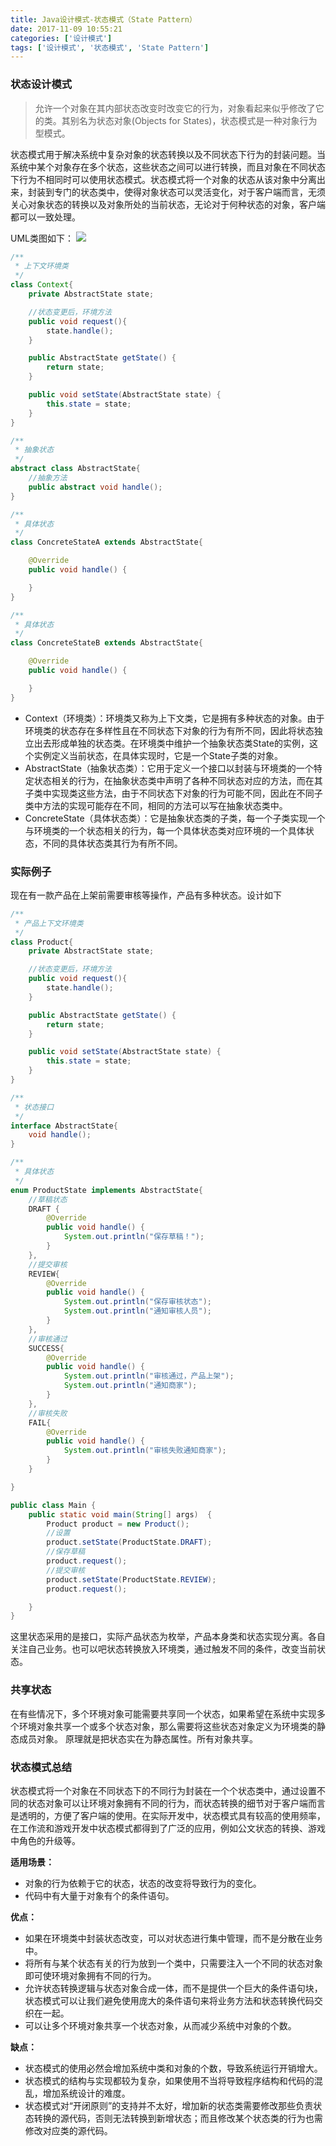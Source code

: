 ```yaml
---
title: Java设计模式-状态模式（State Pattern）
date: 2017-11-09 10:55:21
categories: ['设计模式']
tags: ['设计模式', '状态模式', 'State Pattern']
---
```


### 状态设计模式
> 允许一个对象在其内部状态改变时改变它的行为，对象看起来似乎修改了它的类。其别名为状态对象(Objects for States)，状态模式是一种对象行为型模式。

状态模式用于解决系统中复杂对象的状态转换以及不同状态下行为的封装问题。当系统中某个对象存在多个状态，这些状态之间可以进行转换，而且对象在不同状态下行为不相同时可以使用状态模式。状态模式将一个对象的状态从该对象中分离出来，封装到专门的状态类中，使得对象状态可以灵活变化，对于客户端而言，无须关心对象状态的转换以及对象所处的当前状态，无论对于何种状态的对象，客户端都可以一致处理。

UML类图如下：
![](http://otxnth5wx.bkt.clouddn.com/20171109屏幕快照2017-11-09上午11.07.00.png)
<!-- more -->
```java
/**
 * 上下文环境类
 */
class Context{
    private AbstractState state;

    //状态变更后，环境方法
    public void request(){
        state.handle();
    }

    public AbstractState getState() {
        return state;
    }

    public void setState(AbstractState state) {
        this.state = state;
    }
}

/**
 * 抽象状态
 */
abstract class AbstractState{
    //抽象方法
    public abstract void handle();
}

/**
 * 具体状态
 */
class ConcreteStateA extends AbstractState{

    @Override
    public void handle() {

    }
}

/**
 * 具体状态
 */
class ConcreteStateB extends AbstractState{

    @Override
    public void handle() {

    }
}
```

* Context（环境类）：环境类又称为上下文类，它是拥有多种状态的对象。由于环境类的状态存在多样性且在不同状态下对象的行为有所不同，因此将状态独立出去形成单独的状态类。在环境类中维护一个抽象状态类State的实例，这个实例定义当前状态，在具体实现时，它是一个State子类的对象。
* AbstractState（抽象状态类）：它用于定义一个接口以封装与环境类的一个特定状态相关的行为，在抽象状态类中声明了各种不同状态对应的方法，而在其子类中实现类这些方法，由于不同状态下对象的行为可能不同，因此在不同子类中方法的实现可能存在不同，相同的方法可以写在抽象状态类中。
* ConcreteState（具体状态类）：它是抽象状态类的子类，每一个子类实现一个与环境类的一个状态相关的行为，每一个具体状态类对应环境的一个具体状态，不同的具体状态类其行为有所不同。

### 实际例子
现在有一款产品在上架前需要审核等操作，产品有多种状态。设计如下
```java
/**
 * 产品上下文环境类
 */
class Product{
    private AbstractState state;

    //状态变更后，环境方法
    public void request(){
        state.handle();
    }

    public AbstractState getState() {
        return state;
    }

    public void setState(AbstractState state) {
        this.state = state;
    }
}

/**
 * 状态接口
 */
interface AbstractState{
    void handle();
}

/**
 * 具体状态
 */
enum ProductState implements AbstractState{
    //草稿状态
    DRAFT {
        @Override
        public void handle() {
            System.out.println("保存草稿！");
        }
    },
    //提交审核
    REVIEW{
        @Override
        public void handle() {
            System.out.println("保存审核状态");
            System.out.println("通知审核人员");
        }
    },
    //审核通过
    SUCCESS{
        @Override
        public void handle() {
            System.out.println("审核通过，产品上架");
            System.out.println("通知商家");
        }
    },
    //审核失败
    FAIL{
        @Override
        public void handle() {
            System.out.println("审核失败通知商家");
        }
    }

}

public class Main {
    public static void main(String[] args)  {
        Product product = new Product();
        //设置
        product.setState(ProductState.DRAFT);
        //保存草稿
        product.request();
        //提交审核
        product.setState(ProductState.REVIEW);
        product.request();

    }
}
```
这里状态采用的是接口，实际产品状态为枚举，产品本身类和状态实现分离。各自关注自己业务。也可以吧状态转换放入环境类，通过触发不同的条件，改变当前状态。

### 共享状态
在有些情况下，多个环境对象可能需要共享同一个状态，如果希望在系统中实现多个环境对象共享一个或多个状态对象，那么需要将这些状态对象定义为环境类的静态成员对象。
原理就是把状态实在为静态属性。所有对象共享。

### 状态模式总结
状态模式将一个对象在不同状态下的不同行为封装在一个个状态类中，通过设置不同的状态对象可以让环境对象拥有不同的行为，而状态转换的细节对于客户端而言是透明的，方便了客户端的使用。在实际开发中，状态模式具有较高的使用频率，在工作流和游戏开发中状态模式都得到了广泛的应用，例如公文状态的转换、游戏中角色的升级等。

**适用场景：**
* 对象的行为依赖于它的状态，状态的改变将导致行为的变化。
* 代码中有大量于对象有个的条件语句。

**优点：**
* 如果在环境类中封装状态改变，可以对状态进行集中管理，而不是分散在业务中。
* 将所有与某个状态有关的行为放到一个类中，只需要注入一个不同的状态对象即可使环境对象拥有不同的行为。
* 允许状态转换逻辑与状态对象合成一体，而不是提供一个巨大的条件语句块，状态模式可以让我们避免使用庞大的条件语句来将业务方法和状态转换代码交织在一起。
* 可以让多个环境对象共享一个状态对象，从而减少系统中对象的个数。

**缺点：**
* 状态模式的使用必然会增加系统中类和对象的个数，导致系统运行开销增大。
* 状态模式的结构与实现都较为复杂，如果使用不当将导致程序结构和代码的混乱，增加系统设计的难度。
* 状态模式对“开闭原则”的支持并不太好，增加新的状态类需要修改那些负责状态转换的源代码，否则无法转换到新增状态；而且修改某个状态类的行为也需修改对应类的源代码。
